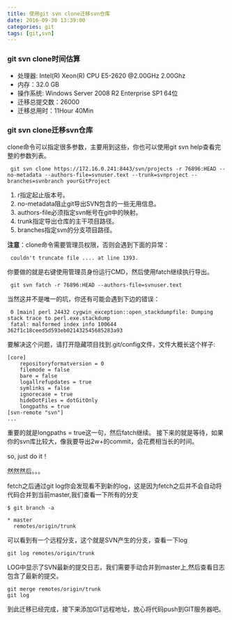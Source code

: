 ```yaml
---
title: 使用git svn clone迁移svn仓库
date: 2016-09-30 13:39:00
categories: git
tags: [git,svn]
---
```


### git svn clone时间估算

* 处理器: Intel(R) Xeon(R) CPU E5-2620 @2.00GHz 2.00Ghz
* 内存：32.0 GB
* 操作系统: Windows Server 2008 R2 Enterprise SP1 64位
* 迁移总提交数：26000
* 迁移总用时：11Hour 40Min

### git svn clone迁移svn仓库

clone命令可以指定很多参数，主要用到这些，你也可以使用git svn help查看完整的参数列表。
```
 git svn clone https://172.16.0.241:8443/svn/projects -r 76896:HEAD --no-metadata --authors-file=svnuser.text --trunk=svnproject --branches=svnbranch yourGitProject
```

1. r指定起止版本号。
2. no-metadata阻止git导出SVN包含的一些无用信息。
3. authors-file必须指定svn帐号在git中的映射。
4. trunk指定导出仓库的主干项目路径。
5. branches指定svn的分支项目路径。

**注意**：clone命令需要管理员权限，否则会遇到下面的异常：

<!--more-->

```
 couldn't truncate file .... at line 1393. 
```

你要做的就是右键使用管理员身份运行CMD，然后使用fatch继续执行导出。
```
 git svn fatch -r 76896:HEAD --authors-file=svnuser.text
```

当然这并不是唯一的坑，你还有可能会遇到下边的错误：
```
 0 [main] perl 24432 cygwin_exception::open_stackdumpfile: Dumping stack trace to perl.exe.stackdump
 fatal: malformed index info 100644 362f1c18ceed5d593eb021432545685283a93 
```

要解决这个问题，请打开隐藏项目找到.git/config文件，文件大概长这个样子:
```
[core]
	repositoryformatversion = 0
	filemode = false
	bare = false
	logallrefupdates = true
	symlinks = false
	ignorecase = true
	hideDotFiles = dotGitOnly
	longpaths = true
[svn-remote "svn"]
...
```

重要的就是longpaths = true这一句，然后fatch继续。
接下来的就是等待，如果你的svn库比较大，像我要导出2w+的commit，会花费相当长的时间。

so, just do it！

然然然后。。。

fetch之后通过git log你会发现看不到新的log，这是因为fetch之后并不会自动将代码合并到当前master,我们查看一下所有的分支
```
$ git branch -a

* master
  remotes/origin/trunk
```

可以看到有一个远程分支，这个就是SVN产生的分支，查看一下log
```
git log remotes/origin/trunk
```

LOG中显示了SVN最新的提交日志，我们需要手动合并到master上,然后查看日志包含了最新的提交。
```
git merge remotes/origin/trunk
git log
```

到此迁移已经完成，接下来添加GIT远程地址，放心将代码push到GIT服务器吧。